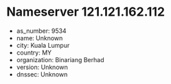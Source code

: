 # Nameserver 121.121.162.112

* as_number: 9534
* name: Unknown
* city: Kuala Lumpur
* country: MY
* organization: Binariang Berhad
* version: Unknown
* dnssec: Unknown
